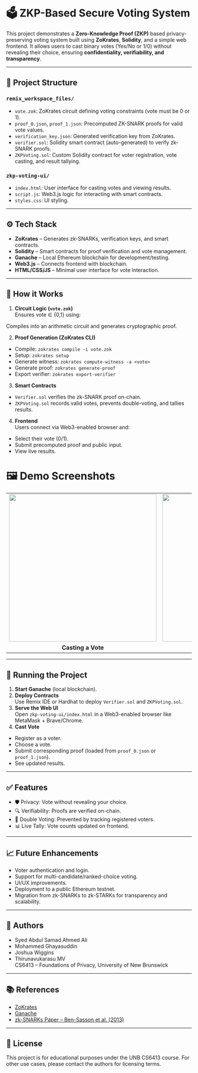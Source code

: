 # 🗳️ ZKP-Based Secure Voting System

This project demonstrates a **Zero-Knowledge Proof (ZKP)** based privacy-preserving voting system built using **ZoKrates**, **Solidity**, and a simple web frontend. It allows users to cast binary votes (Yes/No or 1/0) without revealing their choice, ensuring **confidentiality, verifiability, and transparency**.

---

## 📂 Project Structure

### `remix_workspace_files/`
- `vote.zok`: ZoKrates circuit defining voting constraints (vote must be 0 or 1).
- `proof_0.json`, `proof_1.json`: Precomputed ZK-SNARK proofs for valid vote values.
- `verification_key.json`: Generated verification key from ZoKrates.
- `verifier.sol`: Solidity smart contract (auto-generated) to verify zk-SNARK proofs.
- `ZKPVoting.sol`: Custom Solidity contract for voter registration, vote casting, and result tallying.

### `zkp-voting-ui/`
- `index.html`: User interface for casting votes and viewing results.
- `script.js`: Web3.js logic for interacting with smart contracts.
- `styles.css`: UI styling.

---

## ⚙️ Tech Stack

- **ZoKrates** – Generates zk-SNARKs, verification keys, and smart contracts.
- **Solidity** – Smart contracts for proof verification and vote management.
- **Ganache** – Local Ethereum blockchain for development/testing.
- **Web3.js** – Connects frontend with blockchain.
- **HTML/CSS/JS** – Minimal user interface for vote interaction.

---

## 🔐 How it Works

1. **Circuit Logic (`vote.zok`)**  
   Ensures vote ∈ {0,1} using:  

Compiles into an arithmetic circuit and generates cryptographic proof.

2. **Proof Generation (ZoKrates CLI)**  
- Compile: `zokrates compile -i vote.zok`
- Setup: `zokrates setup`
- Generate witness: `zokrates compute-witness -a <vote>`
- Generate proof: `zokrates generate-proof`
- Export verifier: `zokrates export-verifier`

3. **Smart Contracts**  
- `Verifier.sol` verifies the zk-SNARK proof on-chain.
- `ZKPVoting.sol` records valid votes, prevents double-voting, and tallies results.

4. **Frontend**  
Users connect via Web3-enabled browser and:
- Select their vote (0/1).
- Submit precomputed proof and public input.
- View live results.

# 🖼️ Demo Screenshots

<table>
  <tr>
    <td><img src="https://github.com/user-attachments/assets/0163fb40-60a2-4354-8c75-8a456f3966d7" width="400"/></td>
    <td><img src="https://github.com/user-attachments/assets/477b1ee6-de6a-449c-aedc-ecafba9e2db2" width="400"/></td>
  </tr>
  <tr>
    <td align="center"><b>Casting a Vote</b></td>
    <td align="center"><b>Double Voting Blocked</b></td>
  </tr>
</table>



---

## 🚀 Running the Project

1. **Start Ganache** (local blockchain).
2. **Deploy Contracts**  
Use Remix IDE or Hardhat to deploy `Verifier.sol` and `ZKPVoting.sol`.
3. **Serve the Web UI**  
Open `zkp-voting-ui/index.html` in a Web3-enabled browser like MetaMask + Brave/Chrome.
4. **Cast Vote**  
- Register as a voter.
- Choose a vote.
- Submit corresponding proof (loaded from `proof_0.json` or `proof_1.json`).
- See updated results.

---

## ✅ Features

- 🛡️ Privacy: Vote without revealing your choice.
- 🔍 Verifiability: Proofs are verified on-chain.
- 🚫 Double Voting: Prevented by tracking registered voters.
- 📊 Live Tally: Vote counts updated on frontend.

---

## 📈 Future Enhancements

- Voter authentication and login.
- Support for multi-candidate/ranked-choice voting.
- UI/UX improvements.
- Deployment to a public Ethereum testnet.
- Migration from zk-SNARKs to zk-STARKs for transparency and scalability.

---

## 🧠 Authors

- Syed Abdul Samad Ahmed Ali  
- Mohammed Ghayasuddin  
- Joshua Wiggins  
- Thirunavukarasu MV  
CS6413 – Foundations of Privacy, University of New Brunswick

---

## 📚 References

- [ZoKrates](https://zokrates.github.io/)
- [Ganache](https://trufflesuite.com/ganache/)
- [zk-SNARKs Paper – Ben-Sasson et al. (2013)](https://doi.org/10.1007/978-3-642-38348-9_12)

---

## 📄 License

This project is for educational purposes under the UNB CS6413 course. For other use cases, please contact the authors for licensing terms.

